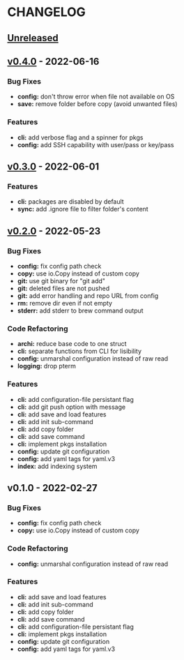 # CHANGELOG
<a name="unreleased"></a>
## [Unreleased]


<a name="v0.4.0"></a>
## [v0.4.0] - 2022-06-16
### Bug Fixes
- **config:** don't throw error when file not available on OS
- **save:** remove folder before copy (avoid unwanted files)

### Features
- **cli:** add verbose flag and a spinner for pkgs
- **config:** add SSH capability with user/pass or key/pass


<a name="v0.3.0"></a>
## [v0.3.0] - 2022-06-01
### Features
- **cli:** packages are disabled by default
- **sync:** add .ignore file to filter folder's content


<a name="v0.2.0"></a>
## [v0.2.0] - 2022-05-23
### Bug Fixes
- **config:** fix config path check
- **copy:** use io.Copy instead of custom copy
- **git:** use git binary for "git add"
- **git:** deleted files are not pushed
- **git:** add error handling and repo URL from config
- **rm:** remove dir even if not empty
- **stderr:** add stderr to brew command output

### Code Refactoring
- **archi:** reduce base code to one struct
- **cli:** separate functions from CLI for lisibility
- **config:** unmarshal configuration instead of raw read
- **logging:** drop pterm

### Features
- **cli:** add configuration-file persistant flag
- **cli:** add git push option with message
- **cli:** add save and load features
- **cli:** add init sub-command
- **cli:** add copy folder
- **cli:** add save command
- **cli:** implement pkgs installation
- **config:** update git configuration
- **config:** add yaml tags for yaml.v3
- **index:** add indexing system


<a name="v0.1.0"></a>
## v0.1.0 - 2022-02-27
### Bug Fixes
- **config:** fix config path check
- **copy:** use io.Copy instead of custom copy

### Code Refactoring
- **config:** unmarshal configuration instead of raw read

### Features
- **cli:** add save and load features
- **cli:** add init sub-command
- **cli:** add copy folder
- **cli:** add save command
- **cli:** add configuration-file persistant flag
- **cli:** implement pkgs installation
- **config:** update git configuration
- **config:** add yaml tags for yaml.v3


[Unreleased]: https://github.com/DataHearth/config-mapper/compare/v0.4.0...HEAD
[v0.4.0]: https://github.com/DataHearth/config-mapper/compare/v0.3.0...v0.4.0
[v0.3.0]: https://github.com/DataHearth/config-mapper/compare/v0.2.0...v0.3.0
[v0.2.0]: https://github.com/DataHearth/config-mapper/compare/v0.1.0...v0.2.0
